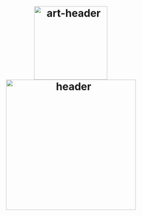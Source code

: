 <!-- ############################################# -->
<!-- Links -->

<!--
  Shields: https://shields.io/
  UTF8 Art: http://aa.en.utf8art.com/
  ASCII Art: https://www.asciiart.eu/
  ASCII Banners: https://patorjk.com/software/taag/
  Unicode Characters: https://www.amp-what.com/
  Braille Art: https://emojicombos.com/
  Spaces: https://jkorpela.fi/chars/spaces.html
  Color for SVG artworks: #6C757D / #F8F9FA
-- >

<!-- ############################################# -->
<!-- Header -->

<h1 align="center">
  <img width="200" src="./media/art-header.svg" alt="art-header">
  <img width="355" src="./media/header.svg" alt="header">
</h1>

<!-- ############################################# -->
<!-- Main Area -->

<!-- ############################################# -->
<!-- References -->

